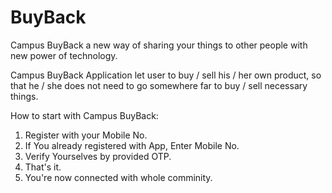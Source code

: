# BuyBack
Campus BuyBack a new way of sharing your things to other people with new power of technology. 

Campus BuyBack Application let user to buy / sell his / her own product, so that he / she does not need to go somewhere far to buy / sell necessary things.

How to start with Campus BuyBack:
1. Register with your Mobile No.
2. If You already registered with App, Enter Mobile No.
3. Verify Yourselves by provided OTP.
4. That's it.
5. You're now connected with whole comminity.
